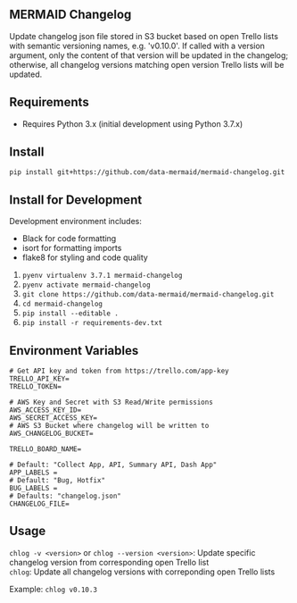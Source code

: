 MERMAID Changelog
-----------------
Update changelog json file stored in S3 bucket based on open Trello lists with semantic versioning names, 
e.g. 'v0.10.0'. If called with a version argument, only the content of that version will be updated in the 
changelog; otherwise, all changelog versions matching open version Trello lists will be updated. 


## Requirements

* Requires Python 3.x (initial development using Python 3.7.x)

## Install

`pip install git+https://github.com/data-mermaid/mermaid-changelog.git`


## Install for Development

Development environment includes:


* Black for code formatting
* isort for formatting imports
* flake8 for styling and code quality


1. `pyenv virtualenv 3.7.1 mermaid-changelog`
2. `pyenv activate mermaid-changelog`
3. `git clone https://github.com/data-mermaid/mermaid-changelog.git`
4. `cd mermaid-changelog`
5. `pip install --editable .`
6. `pip install -r requirements-dev.txt`


## Environment Variables

```
# Get API key and token from https://trello.com/app-key
TRELLO_API_KEY=
TRELLO_TOKEN=

# AWS Key and Secret with S3 Read/Write permissions
AWS_ACCESS_KEY_ID=
AWS_SECRET_ACCESS_KEY=
# AWS S3 Bucket where changelog will be written to
AWS_CHANGELOG_BUCKET=

TRELLO_BOARD_NAME=

# Default: "Collect App, API, Summary API, Dash App"
APP_LABELS = 
# Default: "Bug, Hotfix"
BUG_LABELS = 
# Defaults: "changelog.json"
CHANGELOG_FILE=

```

## Usage


`chlog -v <version>` or `chlog --version <version>`: Update specific changelog version from corresponding open Trello
 list  
 `chlog`: Update all changelog versions with correponding open Trello lists

Example: `chlog v0.10.3`